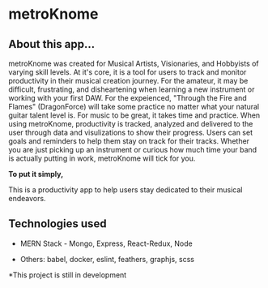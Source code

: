 # metroKnome

## About this app...

metroKnome was created for Musical Artists, Visionaries, and Hobbyists of varying skill levels. At it's core, it is a tool for users to track and monitor productivity in their musical creation journey. For the amateur, it may be difficult, frustrating, and disheartening when learning a new instrument or working with your first DAW. For the expeienced, "Through the Fire and Flames" (DragonForce) will take some practice no matter what your natural guitar talent level is. For music to be great, it takes time and practice. When using metroKnome, productivity is tracked, analyzed and delivered to the user through data and visulizations to show their progress. Users can set goals and reminders to help them stay on track for their tracks. Whether you are just picking up an instrument or curious how much time your band is actually putting in work, metroKnome will tick for you.
  
  **To put it simply,**
  
This is a productivity app to help users stay dedicated to their musical endeavors.

## Technologies used

* MERN Stack -
    Mongo, Express, React-Redux, Node

* Others: 
    babel, docker, eslint, feathers, graphjs, scss

*This project is still in development

